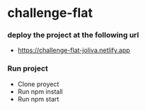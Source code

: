 # challenge-flat

### deploy the project at the following url
- https://challenge-flat-joliva.netlify.app

### Run project
- Clone proyect
- Run npm install
- Run npm start

